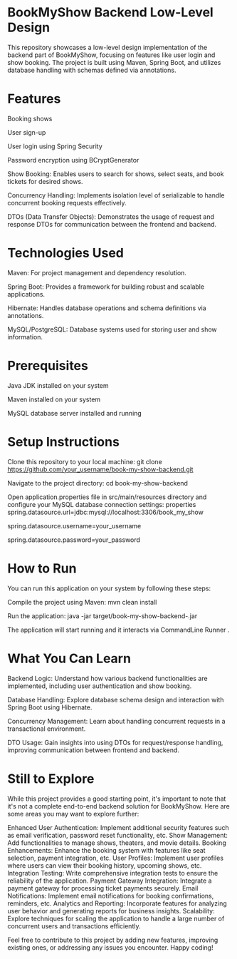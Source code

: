 # BookMyShow Backend Low-Level Design

This repository showcases a low-level design implementation of the backend part of BookMyShow, focusing on features like user login and show booking. The project is built using Maven, Spring Boot, and utilizes database handling with schemas defined via annotations.

# Features
Booking shows

User sign-up

User login using Spring Security

Password encryption using BCryptGenerator

Show Booking: Enables users to search for shows, select seats, and book tickets for desired shows.

Concurrency Handling: Implements isolation level of serializable to handle concurrent booking requests effectively.

DTOs (Data Transfer Objects): Demonstrates the usage of request and response DTOs for communication between the frontend and backend.

# Technologies Used

Maven: For project management and dependency resolution.

Spring Boot: Provides a framework for building robust and scalable applications.

Hibernate: Handles database operations and schema definitions via annotations.

MySQL/PostgreSQL: Database systems used for storing user and show information.

# Prerequisites
Java JDK installed on your system

Maven installed on your system

MySQL database server installed and running

# Setup Instructions

Clone this repository to your local machine:
git clone https://github.com/your_username/book-my-show-backend.git

Navigate to the project directory:
cd book-my-show-backend

Open application.properties file in src/main/resources directory and configure your MySQL database connection settings:
properties
spring.datasource.url=jdbc:mysql://localhost:3306/book_my_show

spring.datasource.username=your_username

spring.datasource.password=your_password

# How to Run
You can run this application on your system by following these steps:

Compile the project using Maven:
mvn clean install

Run the application:
java -jar target/book-my-show-backend-<version>.jar

The application will start running and it interacts via CommandLine Runner .

# What You Can Learn

Backend Logic: Understand how various backend functionalities are implemented, including user authentication and show booking.

Database Handling: Explore database schema design and interaction with Spring Boot using Hibernate.

Concurrency Management: Learn about handling concurrent requests in a transactional environment.

DTO Usage: Gain insights into using DTOs for request/response handling, improving communication between frontend and backend.

# Still to Explore
While this project provides a good starting point, it's important to note that it's not a complete end-to-end backend solution for BookMyShow. Here are some areas you may want to explore further:

Enhanced User Authentication: Implement additional security features such as email verification, password reset functionality, etc.
Show Management: Add functionalities to manage shows, theaters, and movie details.
Booking Enhancements: Enhance the booking system with features like seat selection, payment integration, etc.
User Profiles: Implement user profiles where users can view their booking history, upcoming shows, etc.
Integration Testing: Write comprehensive integration tests to ensure the reliability of the application.
Payment Gateway Integration: Integrate a payment gateway for processing ticket payments securely.
Email Notifications: Implement email notifications for booking confirmations, reminders, etc.
Analytics and Reporting: Incorporate features for analyzing user behavior and generating reports for business insights.
Scalability: Explore techniques for scaling the application to handle a large number of concurrent users and transactions efficiently.

Feel free to contribute to this project by adding new features, improving existing ones, or addressing any issues you encounter. Happy coding!
